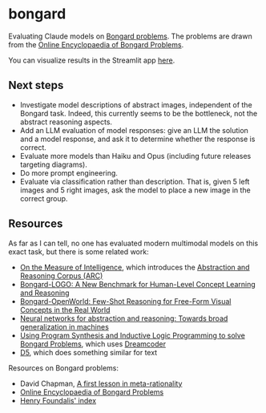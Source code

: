 # bongard

Evaluating Claude models on [Bongard problems](https://en.wikipedia.org/wiki/Bongard_problem). The problems are drawn from the [Online Encyclopaedia of Bongard Problems](https://oebp.org/).

You can visualize results in the Streamlit app [here](https://bongard.streamlit.app/).

## Next steps

- Investigate model descriptions of abstract images, independent of the Bongard task. Indeed, this currently seems to be the bottleneck, not the abstract reasoning aspects.
- Add an LLM evaluation of model responses: give an LLM the solution and a model response, and ask it to determine whether the response is correct.
- Evaluate more models than Haiku and Opus (including future releases targeting diagrams).
- Do more prompt engineering.
- Evaluate via classification rather than description. That is, given 5 left images and 5 right images, ask the model to place a new image in the correct group.

## Resources

As far as I can tell, no one has evaluated modern multimodal models on this exact task, but there is some related work:
- [On the Measure of Intelligence](https://arxiv.org/abs/1911.01547), which introduces the [Abstraction and Reasoning Corpus (ARC)](https://github.com/fchollet/ARC)
- [Bongard-LOGO: A New Benchmark for Human-Level Concept Learning and Reasoning](https://arxiv.org/abs/2010.00763)
- [Bongard-OpenWorld: Few-Shot Reasoning for Free-Form Visual Concepts in the Real World](https://openreview.net/pdf?id=hWS4MueyzC)
- [Neural networks for abstraction and reasoning: Towards broad generalization in machines](https://arxiv.org/abs/2402.03507v1)
- [Using Program Synthesis and Inductive Logic Programming to solve Bongard Problems](https://arxiv.org/abs/2110.09947), which uses [Dreamcoder](https://arxiv.org/abs/2006.08381)
- [D5](https://github.com/ruiqi-zhong/D5), which does something similar for text


Resources on Bongard problems:
- David Chapman, [A first lesson in meta-rationality](https://metarationality.com/bongard-meta-rationality)
- [Online Encyclopaedia of Bongard Problems](https://oebp.org/)
- [Henry Foundalis' index](https://www.foundalis.com/res/bps/bpidx.htm)